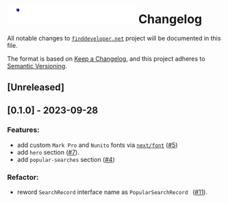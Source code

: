 <h1><img src="src/assets/svgs/logo.svg" width="300"/> Changelog</h1>

All notable changes to [`finddeveloper.net`](https://finddeveloper.net) project will be documented in this file.

The format is based on [Keep a Changelog](https://keepachangelog.com/en/1.0.0/),
and this project adheres to [Semantic Versioning](https://semver.org/spec/v2.0.0.html).

## [Unreleased]

## [0.1.0] - 2023-09-28

### Features:

- add custom `Mark Pro` and `Nunito` fonts via [`next/font`](https://nextjs.org/docs/app/api-reference/components/font) ([#5](https://github.com/Asim-Tahir/finddeveloper.net/issues/5))
- add `hero` section ([#7](https://github.com/Asim-Tahir/finddeveloper.net/issues/7)).
- add `popular-searches` section ([#4](https://github.com/Asim-Tahir/finddeveloper.net/issues/4))

### Refactor:

- reword `SearchRecord` interface name as `PopularSearchRecord ` ([#11](https://github.com/Asim-Tahir/finddeveloper.net/pull/11)).